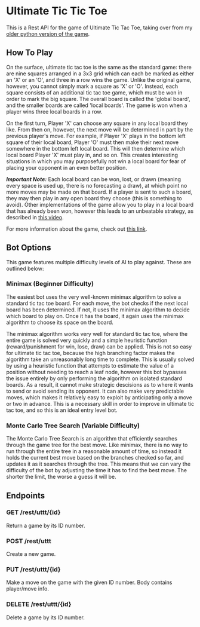 # Ultimate Tic Tic Toe

This is a Rest API for the game of Ultimate Tic Tac Toe, taking over from my [older python version of the game](https://github.com/Ian-Gilbert/Ultimate-Tic-Tac-Toe).

## How To Play
On the surface, ultimate tic tac toe is the same as the standard game: there are nine squares arranged in a 3x3 grid which can each be marked as either an 'X' or an 'O', and three in a row wins the game. Unlike the original game, however, you cannot simply mark a square as 'X' or 'O'. Instead, each square consists of an additional tic tac toe game, which must be won in order to mark the big square. The overall board is called the 'global board', and the smaller boards are called 'local boards'. The game is won when a player wins three local boards in a row.

On the first turn, Player 'X' can choose any square in any local board they like. From then on, however, the next move will be determined in part by the previous player's move. For example, if Player 'X' plays in the bottom left square of their local board, Player 'O' must then make their next move somewhere in the bottom left local board. This will then determine which local board Player 'X' must play in, and so on. This creates interesting situations in which you may purposefully not win a local board for fear of placing your opponent in an even better position.

**_Important Note:_** Each local board can be won, lost, or drawn (meaning every space is used up, there is no forecasting a draw), at which point no more moves may be made on that board. If a player is sent to such a board, they may then play in any open board they choose (this is something to avoid). Other implementations of the game allow you to play in a local board that has already been won, however this leads to an unbeatable strategy, as described in [this video](https://www.youtube.com/watch?v=weC1pAeh2Do).

For more information about the game, check out [this link](https://mathwithbaddrawings.com/2013/06/16/ultimate-tic-tac-toe/).

## Bot Options
This game features multiple difficulty levels of AI to play against. These are outlined below:

### Minimax (Beginner Difficulty)
The easiest bot uses the very well-known minimax algorithm to solve a standard tic tac toe board. For each move, the bot checks if the next local board has been determined. If not, it uses the minimax algorithm to decide which board to play on. Once it has the board, it again uses the minimax algorithm to choose its space on the board.

The minimax algorithm works very well for standard tic tac toe, where the entire game is solved very quickly and a simple heuristic function (reward/punishment for win, lose, draw) can be applied. This is not so easy for ultimate tic tac toe, because the high branching factor makes the algorithm take an unreasonably long time to complete. This is usually solved by using a heuristic function that attempts to estimate the value of a position without needing to reach a leaf node, however this bot bypasses the issue entirely by only performing the algorithm on isolated standard boards. As a result, it cannot make strategic descisions as to where it wants to send or avoid sending its opponent. It can also make very predictable moves, which makes it relatively easy to exploit by anticipating only a move or two in advance. This is a necessary skill in order to improve in ultimate tic tac toe, and so this is an ideal entry level bot.

### Monte Carlo Tree Search (Variable Difficulty)
The Monte Carlo Tree Search is an algorithm that efficiently searches through the game tree for the best move. Like minimax, there is no way to run through the entire tree in a reasonable amount of time, so instead it holds the current best move based on the branches checked so far, and updates it as it searches through the tree. This means that we can vary the difficulty of the bot by adjusting the time it has to find the best move. The shorter the limit, the worse a guess it will be.

## Endpoints

### GET /rest/uttt/{id}
Return a game by its ID number.

### POST /rest/uttt
Create a new game.

### PUT /rest/uttt/{id}
Make a move on the game with the given ID number. Body contains player/move info.

### DELETE /rest/uttt/{id}
Delete a game by its ID number.
